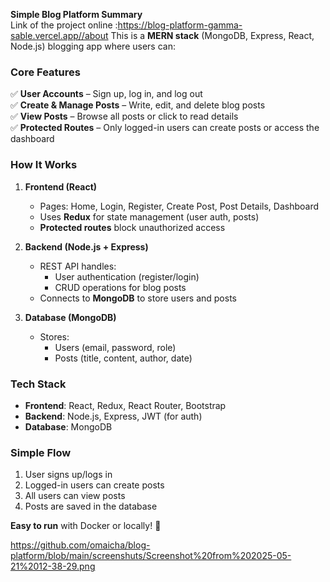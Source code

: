 **Simple Blog Platform Summary**  
Link of the project online :https://blog-platform-gamma-sable.vercel.app//about
This is a **MERN stack** (MongoDB, Express, React, Node.js) blogging app where users can:  

### **Core Features**  
✅ **User Accounts** – Sign up, log in, and log out  
✅ **Create & Manage Posts** – Write, edit, and delete blog posts  
✅ **View Posts** – Browse all posts or click to read details  
✅ **Protected Routes** – Only logged-in users can create posts or access the dashboard  

### **How It Works**  
1. **Frontend (React)**  
   - Pages: Home, Login, Register, Create Post, Post Details, Dashboard  
   - Uses **Redux** for state management (user auth, posts)  
   - **Protected routes** block unauthorized access  

2. **Backend (Node.js + Express)**  
   - REST API handles:  
     - User authentication (register/login)  
     - CRUD operations for blog posts  
   - Connects to **MongoDB** to store users and posts  

3. **Database (MongoDB)**  
   - Stores:  
     - Users (email, password, role)  
     - Posts (title, content, author, date)  

### **Tech Stack**  
- **Frontend**: React, Redux, React Router, Bootstrap  
- **Backend**: Node.js, Express, JWT (for auth)  
- **Database**: MongoDB  

### **Simple Flow**  
1. User signs up/logs in  
2. Logged-in users can create posts  
3. All users can view posts  
4. Posts are saved in the database  

**Easy to run** with Docker or locally! 🚀  

<https://github.com/omaicha/blog-platform/blob/main/screenshuts/Screenshot%20from%202025-05-21%2012-38-29.png>
